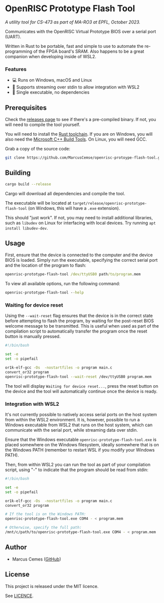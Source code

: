 # OpenRISC Prototype Flash Tool

_A utility tool for CS-473 as part of MA-RO3 at EPFL, October 2023._

Communicates with the OpenRISC Virtual Prototype BIOS over a serial port (UART).

Written in Rust to be portable, fast and simple to use to automate the re-programming of the FPGA board's SRAM. Also happens to be a great companion when developing inside of WSL2.

### Features

- 💻 Runs on Windows, macOS and Linux
- 🚦 Supports streaming over stdin to allow integration with WSL2
- 🦀 Single executable, no dependencies

## Prerequisites

Check the [releases page](https://github.com/MarcusCemes/openrisc-prototype-flash-tool/releases) to see if there's a pre-compiled binary. If not, you will need to compile the tool yourself.

You will need to install the [Rust toolchain](https://www.rust-lang.org/).
If you are on Windows, you will also need the [Microsoft C++ Build Tools](https://visualstudio.microsoft.com/visual-cpp-build-tools/). On Linux, you will need GCC.

Grab a copy of the source code:

```bash
git clone https://github.com/MarcusCemse/openrisc-protoype-flash-tool.git
```

## Building

```bash
cargo build --release
```

Cargo will download all dependencies and compile the tool.

The executable will be located at `target/release/openrisc-prototype-flash-tool` (on Windows, this will have a `.exe` extension).

This should "just work". If not, you may need to install additional libraries, such as `libudev` on Linux for interfacing with local devices. Try running `apt install libudev-dev`.

## Usage

First, ensure that the device is connected to the computer and the device BIOS is loaded.
Simply run the executable, specifying the correct serial port and the location of the
program to flash:

```bat
openrisc-prototype-flash-tool /dev/ttyUSB0 path/to/program.mem
```

To view all available options, run the following command:

```bat
openrisc-prototype-flash-tool --help
```

### Waiting for device reset

Using the `--wait-reset` flag ensures that the device is in the correct state before
attempting to flash the program, by waiting for the post-reset BIOS welcome message
to be transmitted. This is useful when used as part of the compilation script to
automatically transfer the program once the reset button is manually pressed.

```bash
#!/bin/bash

set -e
set -o pipefail

or1k-elf-gcc -Os  -nostartfiles -o program main.c
convert_or32 program
openrisc-prototype-flash-tool --wait-reset /dev/ttyUSB0 program.mem
```

The tool will display `Waiting for device reset...`, press the reset button on the
device and the tool will automatically continue once the device is ready.

### Integration with WSL2

It's not currently possible to natively access serial ports on the host system from
within the WSL2 environment. It is, however, possible to run a Windows executable from
WSL2 that runs on the host system, which can communicate with the serial port, while
streaming data over stdin.

Ensure that the Windows executable `openrisc-prototype-flash-tool.exe` is placed somewhere
on the Windows filesystem, ideally somewhere that is on the Windows PATH (remember to restart WSL if you modify your Windows PATH).

Then, from within WSL2 you can run the tool as part of your compilation script, using "-" to
indicate that the program should be read from stdin:

```bash
#!/bin/bash

set -e
set -o pipefail

or1k-elf-gcc -Os  -nostartfiles -o program main.c
convert_or32 program

# If the tool is on the Windows PATH:
openrisc-prototype-flash-tool.exe COM4 - < program.mem

# Otherwise, specify the full path:
/mnt/c/path/to/openrisc-prototype-flash-tool.exe COM4 - < program.mem

```

## Author

- Marcus Cemes ([GitHub](https://github.com/MarcusCemes))

## License

This project is released under the MIT licence.

See [LICENCE](LICENCE).

